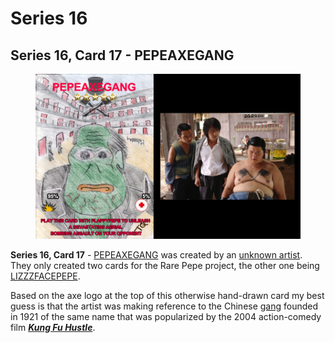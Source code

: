 # Series 16

## Series 16, Card 17  - PEPEAXEGANG

<figure><img src="../../../.gitbook/assets/S16 C17 - PEPEAXEGANG card and source.jpg" alt=""><figcaption></figcaption></figure>

**Series 16, Card 17** - [PEPEAXEGANG](https://pepe.wtf/asset/PEPEAXEGANG) was created by an [unknown artist](https://pepe.wtf/artists/1HG3SoUvnpp9jkNunYqbzfYRYBMqXfQD3t). They only created two cards for the Rare Pepe project, the other one being [LIZZZFACEPEPE](https://pepe.wtf/asset/LIZZFACEPEPE).&#x20;

Based on the axe logo at the top of this otherwise hand-drawn card my best guess is that the artist was making reference to the Chinese [gang](https://en.wikipedia.org/wiki/The\_Axe\_Gang) founded in 1921 of the same name that was popularized by the 2004 action-comedy film [_**Kung Fu Hustle**_](https://en.wikipedia.org/wiki/Kung\_Fu\_Hustle).&#x20;

